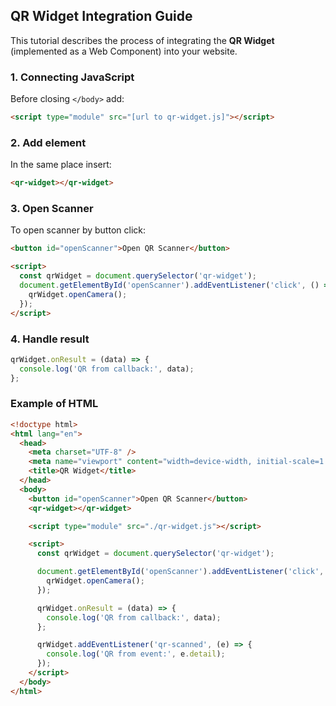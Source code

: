 ## QR Widget Integration Guide

This tutorial describes the process of integrating the **QR Widget** (implemented as a Web Component) into your website.

### 1. Connecting JavaScript

Before closing `</body>` add:

```html
<script type="module" src="[url to qr-widget.js]"></script>
```

### 2. Add element

In the same place insert:

```html
<qr-widget></qr-widget>
```

### 3. Open Scanner

To open scanner by button click:

```html
<button id="openScanner">Open QR Scanner</button>

<script>
  const qrWidget = document.querySelector('qr-widget');
  document.getElementById('openScanner').addEventListener('click', () => {
    qrWidget.openCamera();
  });
</script>
```

### 4. Handle result

```js
qrWidget.onResult = (data) => {
  console.log('QR from callback:', data);
};
```

### Example of HTML

```html
<!doctype html>
<html lang="en">
  <head>
    <meta charset="UTF-8" />
    <meta name="viewport" content="width=device-width, initial-scale=1.0" />
    <title>QR Widget</title>
  </head>
  <body>
    <button id="openScanner">Open QR Scanner</button>
    <qr-widget></qr-widget>

    <script type="module" src="./qr-widget.js"></script>

    <script>
      const qrWidget = document.querySelector('qr-widget');

      document.getElementById('openScanner').addEventListener('click', () => {
        qrWidget.openCamera();
      });

      qrWidget.onResult = (data) => {
        console.log('QR from callback:', data);
      };

      qrWidget.addEventListener('qr-scanned', (e) => {
        console.log('QR from event:', e.detail);
      });
    </script>
  </body>
</html>
```
